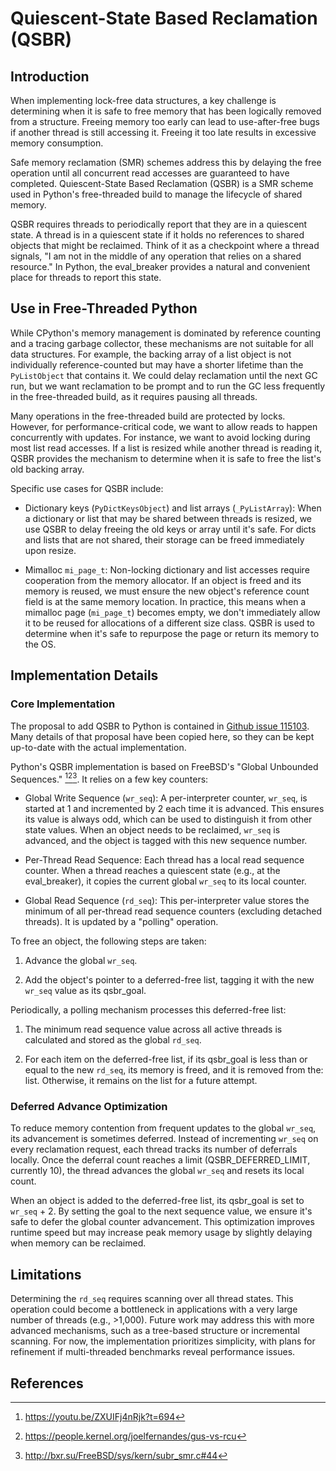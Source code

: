 # Quiescent-State Based Reclamation (QSBR)

## Introduction

When implementing lock-free data structures, a key challenge is determining
when it is safe to free memory that has been logically removed from a
structure. Freeing memory too early can lead to use-after-free bugs if another
thread is still accessing it. Freeing it too late results in excessive memory
consumption.

Safe memory reclamation (SMR) schemes address this by delaying the free
operation until all concurrent read accesses are guaranteed to have completed.
Quiescent-State Based Reclamation (QSBR) is a SMR scheme used in Python's
free-threaded build to manage the lifecycle of shared memory.

QSBR requires threads to periodically report that they are in a quiescent
state. A thread is in a quiescent state if it holds no references to shared
objects that might be reclaimed. Think of it as a checkpoint where a thread
signals, "I am not in the middle of any operation that relies on a shared
resource." In Python, the eval_breaker provides a natural and convenient place
for threads to report this state.


## Use in Free-Threaded Python

While CPython's memory management is dominated by reference counting and a
tracing garbage collector, these mechanisms are not suitable for all data
structures. For example, the backing array of a list object is not individually
reference-counted but may have a shorter lifetime than the `PyListObject` that
contains it. We could delay reclamation until the next GC run, but we want
reclamation to be prompt and to run the GC less frequently in the free-threaded
build, as it requires pausing all threads.

Many operations in the free-threaded build are protected by locks. However, for
performance-critical code, we want to allow reads to happen concurrently with
updates. For instance, we want to avoid locking during most list read accesses.
If a list is resized while another thread is reading it, QSBR provides the
mechanism to determine when it is safe to free the list's old backing array.

Specific use cases for QSBR include:

* Dictionary keys (`PyDictKeysObject`) and list arrays (`_PyListArray`): When a
dictionary or list that may be shared between threads is resized, we use QSBR
to delay freeing the old keys or array until it's safe. For dicts and lists
that are not shared, their storage can be freed immediately upon resize.

* Mimalloc `mi_page_t`: Non-locking dictionary and list accesses require
cooperation from the memory allocator. If an object is freed and its memory is
reused, we must ensure the new object's reference count field is at the same
memory location. In practice, this means when a mimalloc page (`mi_page_t`)
becomes empty, we don't immediately allow it to be reused for allocations of a
different size class. QSBR is used to determine when it's safe to repurpose the
page or return its memory to the OS.


## Implementation Details


### Core Implementation

The proposal to add QSBR to Python is contained in
[Github issue 115103](https://github.com/python/cpython/issues/115103).
Many details of that proposal have been copied here, so they can be kept
up-to-date with the actual implementation.

Python's QSBR implementation is based on FreeBSD's "Global Unbounded
Sequences." [^1][^2][^3].  It relies on a few key counters:

* Global Write Sequence (`wr_seq`): A per-interpreter counter, `wr_seq`, is started
at 1 and incremented by 2 each time it is advanced. This ensures its value is
always odd, which can be used to distinguish it from other state values. When
an object needs to be reclaimed, `wr_seq` is advanced, and the object is tagged
with this new sequence number.

* Per-Thread Read Sequence: Each thread has a local read sequence counter. When
a thread reaches a quiescent state (e.g., at the eval_breaker), it copies the
current global `wr_seq` to its local counter.

* Global Read Sequence (`rd_seq`): This per-interpreter value stores the minimum
of all per-thread read sequence counters (excluding detached threads). It is
updated by a "polling" operation.

To free an object, the following steps are taken:

1. Advance the global `wr_seq`.

2. Add the object's pointer to a deferred-free list, tagging it with the new
   `wr_seq` value as its qsbr_goal.

Periodically, a polling mechanism processes this deferred-free list:

1. The minimum read sequence value across all active threads is calculated and
   stored as the global `rd_seq`.

2. For each item on the deferred-free list, if its qsbr_goal is less than or
   equal to the new `rd_seq`, its memory is freed, and it is removed from the:
   list. Otherwise, it remains on the list for a future attempt.


### Deferred Advance Optimization

To reduce memory contention from frequent updates to the global `wr_seq`, its
advancement is sometimes deferred. Instead of incrementing `wr_seq` on every
reclamation request, each thread tracks its number of deferrals locally. Once
the deferral count reaches a limit (QSBR_DEFERRED_LIMIT, currently 10), the
thread advances the global `wr_seq` and resets its local count.

When an object is added to the deferred-free list, its qsbr_goal is set to
`wr_seq` + 2. By setting the goal to the next sequence value, we ensure it's safe
to defer the global counter advancement. This optimization improves runtime
speed but may increase peak memory usage by slightly delaying when memory can
be reclaimed.


## Limitations

Determining the `rd_seq` requires scanning over all thread states. This operation
could become a bottleneck in applications with a very large number of threads
(e.g., >1,000). Future work may address this with more advanced mechanisms,
such as a tree-based structure or incremental scanning. For now, the
implementation prioritizes simplicity, with plans for refinement if
multi-threaded benchmarks reveal performance issues.


## References

[^1]: https://youtu.be/ZXUIFj4nRjk?t=694
[^2]: https://people.kernel.org/joelfernandes/gus-vs-rcu
[^3]: http://bxr.su/FreeBSD/sys/kern/subr_smr.c#44
